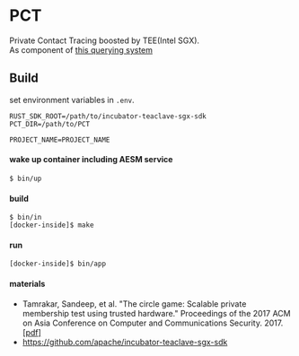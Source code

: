 # PCT
Private Contact Tracing boosted by TEE(Intel SGX).  
As component of [this querying system](https://github.com/FumiyukiKato/tee-psi)  

## Build

set environment variables in `.env`.
```
RUST_SDK_ROOT=/path/to/incubator-teaclave-sgx-sdk
PCT_DIR=/path/to/PCT

PROJECT_NAME=PROJECT_NAME
```

#### wake up container including AESM service
```
$ bin/up
```

#### build
```
$ bin/in
[docker-inside]$ make
```

#### run
```
[docker-inside]$ bin/app
```


#### materials

- Tamrakar, Sandeep, et al. "The circle game: Scalable private membership test using trusted hardware." Proceedings of the 2017 ACM on Asia Conference on Computer and Communications Security. 2017. [[pdf]](https://dl.acm.org/doi/pdf/10.1145/3052973.3053006)
- https://github.com/apache/incubator-teaclave-sgx-sdk
